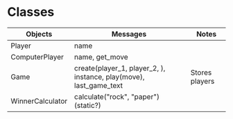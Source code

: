 # Classes
| Objects  | Messages | Notes |
| ------------- | ------------- | ------------- |
| Player  | name |  |
| ComputerPlayer | name, get_move |  |
| Game | create(player_1, player_2, ), instance, play(move), last_game_text | Stores players |
| WinnerCalculator | calculate("rock", "paper") (static?) | 
